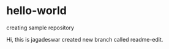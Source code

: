 # hello-world
creating sample repository

Hi, this is jagadeswar created new branch called readme-edit.
